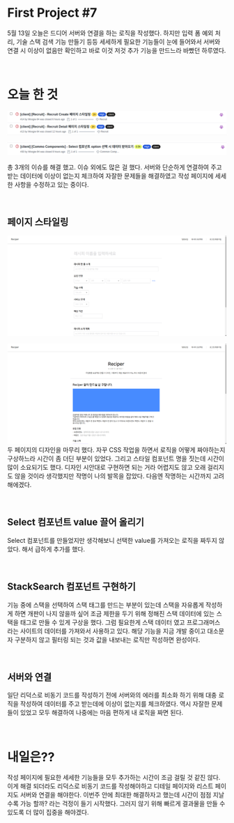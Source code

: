 # First Project #7

5월 13일 오늘은 드디어 서버와 연결을 하는 로직을 작성했다. 하지만 입력 폼 예외 처리, 기술 스택 검색 기능 만들기 등등 세세하게 필요한 기능들이 눈에 들어와서 서버와 연결 시 이상이 없음만 확인하고 바로 이것 저것 추가 기능을 만드느라 바빴던 하루였다.

<br />
 
# 오늘 한 것

![](./image/Final_7_1.png)

![](./image/Final_7_2.png)

총 3개의 이슈를 해결 했고. 이슈 외에도 많은 걸 했다. 서버와 단순하게 연결하여 주고 받는 데이터에 이상이 없는지 체크하여 자잘한 문제들을 해결하였고 작성 페이지에 세세한 사항을 수정하고 있는 중이다.

<br />
 
## 페이지 스타일링

![](./image/Final_7_3.png)

![](./image/Final_7_4.png)
두 페이지의 디자인을 마무리 했다. 자꾸 CSS 작업을 하면서 로직을 어떻게 짜야하는지 구상하느라 시간이 좀 더딘 부분이 있었다. 그리고 스타일 컴포넌트 명을 짓는데 시간이 많이 소요되기도 했다. 디자인 시안대로 구현하면 되는 거라 어렵지도 않고 오래 걸리지도 않을 것이라 생각했지만 작명이 나의 발목을 잡았다. 다음엔 작명하는 시간까지 고려 해에겠다.

<br />
 
## Select 컴포넌트 value 끌어 올리기

Select 컴포넌트를 만들었지만 생각해보니 선택한 value를 가져오는 로직을 짜두지 않았다. 해서 급하게 추가를 했다.

<br />
 
## StackSearch 컴포넌트 구현하기

기능 중에 스택을 선택하여 스택 태그를 만드는 부분이 있는데 스택을 자유롭게 작성하게 하면 개판이 나지 않을까 싶어 조금 제한을 두기 위해 정해진 스택 데이터에 있는 스택을 태그로 만들 수 있게 구상을 했다. 그럼 필요한게 스택 데이터 였고 프로그래머스 라는 사이트의 데이터를 가져와서 사용하고 있다. 해당 기능을 지금 개발 중이고 대소문자 구분하지 않고 필터링 되는 것과 값을 내보내는 로직만 작성하면 완성이다.

<br />
 
## 서버와 연결

일단 리덕스로 비동기 코드를 작성하기 전에 서버와의 에러를 최소화 하기 위해 대충 로직을 작성하여 데이터를 주고 받는데에 이상이 없는지를 체크하였다. 역시 자잘한 문제들이 있었고 모두 해결하여 나중에는 마음 편하게 내 로직을 짜면 된다.

<br />
 
# 내일은??

작성 페이지에 필요한 세세한 기능들을 모두 추가하는 시간이 조금 걸릴 것 같진 않다. 이게 해결 되더라도 리덕스로 비동기 코드를 작성해야하고 디테일 페이지와 리스트 페이지도 서버와 연결을 해야한다. 이번주 안에 최대한 해결하자고 했는데 시간이 점점 지날 수록 가능 할까? 라는 걱정이 들기 시작했다. 그러지 않기 위해 빠르게 결과물을 만들 수 있도록 더 많이 집중을 해야겠다.
